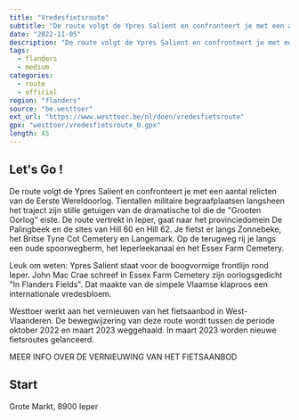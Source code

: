 ```yaml
---
title: "Vredesfietsroute"
subtitle: "De route volgt de Ypres Salient en confronteert je met een aantal relicten van de Eerste Wereldoorlog"
date: "2022-11-05"
description: "De route volgt de Ypres Salient en confronteert je met een aantal relicten van de Eerste Wereldoorlog" 
tags:
  - flanders
  - medium
categories: 
  - route
  - official
region: "flanders"
source: "be.westtoer"
ext_url: "https://www.westtoer.be/nl/doen/vredesfietsroute"
gpx: "westtoer/vredesfietsroute_0.gpx"
length: 45
---
```


## Let's Go !

De route volgt de Ypres Salient en confronteert je met een aantal relicten van de Eerste Wereldoorlog. Tientallen militaire begraafplaatsen langsheen het traject zijn stille getuigen van de dramatische tol die de "Grooten Oorlog" eiste. De route vertrekt in Ieper, gaat naar het provinciedomein De Palingbeek en de sites van Hill 60 en Hill 62. Je fietst er langs Zonnebeke, het Britse Tyne Cot Cemetery en Langemark. Op de terugweg rij je langs een oude spoorwegberm, het Ieperleekanaal en het Essex Farm Cemetery.

Leuk om weten: Ypres Salient staat voor de boogvormige frontlijn rond Ieper. John Mac Crae schreef in Essex Farm Cemetery zijn oorlogsgedicht "In Flanders Fields". Dat maakte van de simpele Vlaamse klaproos een internationale vredesbloem.

Westtoer werkt aan het vernieuwen van het fietsaanbod in West-Vlaanderen. De bewegwijzering van deze route wordt tussen de periode oktober 2022 en maart 2023 weggehaald. In maart 2023 worden nieuwe fietsroutes gelanceerd.

MEER INFO OVER DE VERNIEUWING VAN HET FIETSAANBOD

## Start 

Grote Markt, 8900 Ieper 


